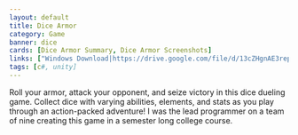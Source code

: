 ```yaml
---
layout: default
title: Dice Armor
category: Game
banner: dice
cards: [Dice Armor Summary, Dice Armor Screenshots]
links: ["Windows Download|https://drive.google.com/file/d/13cZHgnAE3repjo2c4fvWEwx_tjuhPKUG/view?usp=sharing", "Android Download|https://drive.google.com/file/d/1gYum6VsBcLgbE9hAub8gzoobLSiVIayx/view?usp=sharing"]
tags: [c#, unity]
---
```

Roll your armor, attack your opponent, and seize victory in this dice dueling game. Collect dice with varying abilities, elements, and stats as you play through an action-packed adventure! I was the lead programmer on a team of nine creating this game in a semester long college course. 
